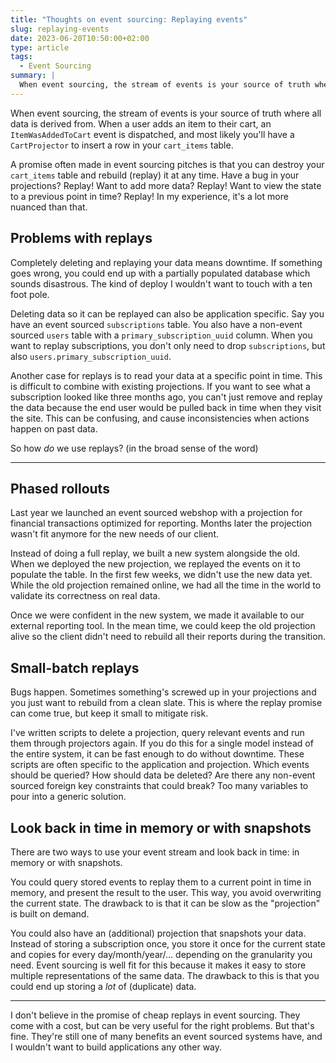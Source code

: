 ```yaml
---
title: "Thoughts on event sourcing: Replaying events"
slug: replaying-events
date: 2023-06-20T10:50:00+02:00
type: article
tags:
  - Event Sourcing
summary: |
  When event sourcing, the stream of events is your source of truth where all data is derived from. A promise often made in event sourcing pitches is that you can destroy your data and rebuild (replay) it at any time. In my experience, it's a lot more nuanced than that.
---
```


When event sourcing, the stream of events is your source of truth where all data is derived from. When a user adds an item to their cart, an `ItemWasAddedToCart` event is dispatched, and most likely you'll have a `CartProjector` to insert a row in your `cart_items` table.

A promise often made in event sourcing pitches is that you can destroy your `cart_items` table and rebuild (replay) it at any time. Have a bug in your projections? Replay! Want to add more data? Replay! Want to view the state to a previous point in time? Replay! In my experience, it's a lot more nuanced than that.

## Problems with replays

Completely deleting and replaying your data means downtime. If something goes wrong, you could end up with a partially populated database which sounds disastrous. The kind of deploy I wouldn't want to touch with a ten foot pole.

Deleting data so it can be replayed can also be application specific. Say you have an event sourced `subscriptions` table. You also have a non-event sourced `users` table with a `primary_subscription_uuid` column. When you want to replay subscriptions, you don't only need to drop `subscriptions`, but also `users.primary_subscription_uuid`.

Another case for replays is to read your data at a specific point in time. This is difficult to combine with existing projections. If you want to see what a subscription looked like three months ago, you can't just remove and replay the data because the end user would be pulled back in time when they visit the site. This can be confusing, and cause inconsistencies when actions happen on past data.

So how _do_ we use replays? (in the broad sense of the word)

---

## Phased rollouts

Last year we launched an event sourced webshop with a projection for financial transactions optimized for reporting. Months later the projection wasn't fit anymore for the new needs of our client.

Instead of doing a full replay, we built a new system alongside the old. When we deployed the new projection, we replayed the events on it to populate the table. In the first few weeks, we didn't use the new data yet. While the old projection remained online, we had all the time in the world to validate its correctness on real data.

Once we were confident in the new system, we made it available to our external reporting tool. In the mean time, we could keep the old projection alive so the client didn't need to rebuild all their reports during the transition.

## Small-batch replays

Bugs happen. Sometimes something's screwed up in your projections and you just want to rebuild from a clean slate. This is where the replay promise can come true, but keep it small to mitigate risk.

I've written scripts to delete a projection, query relevant events and run them through projectors again. If you do this for a single model instead of the entire system, it can be fast enough to do without downtime. These scripts are often specific to the application and projection. Which events should be queried? How should data be deleted? Are there any non-event sourced foreign key constraints that could break? Too many variables to pour into a generic solution.

## Look back in time in memory or with snapshots

There are two ways to use your event stream and look back in time: in memory or with snapshots.

You could query stored events to replay them to a current point in time in memory, and present the result to the user. This way, you avoid overwriting the current state. The drawback to is that it can be slow as the "projection" is built on demand.

You could also have an (additional) projection that snapshots your data. Instead of storing a subscription once, you store it once for the current state and copies for every day/month/year/… depending on the granularity you need. Event sourcing is well fit for this because it makes it easy to store multiple representations of the same data. The drawback to this is that you could end up storing a _lot_ of (duplicate) data.

---

I don't believe in the promise of cheap replays in event sourcing. They come with a cost, but can be very useful for the right problems. But that's fine. They're still one of many benefits an event sourced systems have, and I wouldn't want to build applications any other way.
